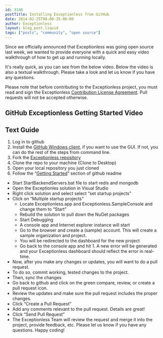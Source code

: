 ```yaml
---
id: 3146
postTitle: Installing Exceptionless from GitHub
date: 2014-02-25T08:00:35-06:00
author: Exceptionless
layout: blog_post.liquid
tags: ["posts", "community", "open source"]
---
```

Since we officially announced that Exceptionless was going open source last week, we wanted to provide everyone with a quick and easy video walkthrough of how to get up and running locally.

It's really quick, as you can see from the below video. Below the video is also a textual walkthrough. Please take a look and let us know if you have any questions.<!--more-->

Please note that before contributing to the Exceptionless project, you must read and sign the Exceptionless <a href="http://www.clahub.com/agreements/exceptionless/Exceptionless" title="Exceptionless Certified License Agreement" target="_blank">Contribution License Agreement</a>. Pull requests will not be accepted otherwise.

## GitHub Exceptionless Getting Started Video

<div class="videoWrapper">
</div>

## Text Guide

  1. Log in to github
  2. Install the <a href="https://windows.github.com/" title="GitHub Windows Client" target="_blank">GitHub Windows client</a>, if you want to use the GUI. If not, you can do the rest of the steps from command line.
  3. Fork the <a href="https://github.com/exceptionless/Exceptionless" title="Exceptionless on GitHub" target="_blank">Exceptionless repository</a>
  4. Clone the repo to your machine (Clone to Desktop)
  5. Open your local repository you just cloned
  6. Follow the &#8220;<a href="https://github.com/exceptionless/Exceptionless#getting-started" title="Exceptionless GitHub Getting Started" target="_blank">Getting Started</a>&#8221; section of github readme
* Start StartBackendServers.bat file to start redis and mongodb
* Open the Exceptionles solution in Visual Studio
* Right click solution and select select &#8220;set startup projects&#8221;
* Click on &#8220;Multiple startup projects&#8221;
    * Locate Exceptionless.app and Exceptionless.SampleConsole and change them to &#8220;Start&#8221;
    * Rebuild the solution to pull down the NuGet packages
    * Start Debugging
    * A console app and Internet explorer instance will start
    * Go to the browser and create a (sample) account. This will create a sample organization and project.
    * You will be redirected to the dashboard for the new project
    * Go back to the console app and hit 1. A new error will be generated and your Exceptionless dashboard should reflect the error in real-time.</ul>
    * Now, after you make any changes or updates, you will want to do a pull request.
    * To do so, commit working, tested changes to the project.
    * Then, sync the changes
    * Go back to github and click on the green compare, review, or create a pull request icon.
    * Review the updates and make sure the pull request includes the proper changes.
    * Click &#8220;Create a Pull Request&#8221;
    * Add any comments relevant to the pull request. Details are great!
    * Click &#8220;Send Pull Request&#8221;
    * The Exceptionless Team will review the request and merge it into the project, provide feedback, etc.</ol>
    Please let us know if you have any questions. Happy coding!
